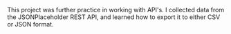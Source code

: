This project was further practice in working with API's. I collected data from the JSONPlaceholder REST API, and learned how to export it to either CSV or JSON format.
